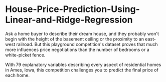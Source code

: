# House-Price-Prediction-Using-Linear-and-Ridge-Regression

Ask a home buyer to describe their dream house, and they probably won't begin with the height of the basement ceiling or the proximity to an east-west railroad. But this playground competition's dataset proves that much more influences price negotiations than the number of bedrooms or a white-picket fence.

With 79 explanatory variables describing every aspect of residential homes in Ames, Iowa, this competition challenges you to predict the final price of each home.
